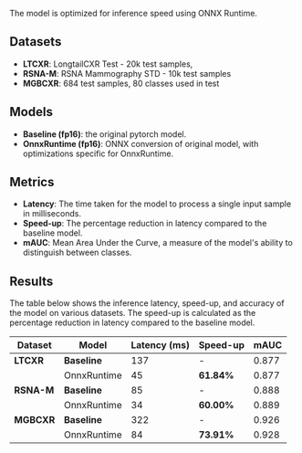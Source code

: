 The model is optimized for inference speed using ONNX Runtime.

## Datasets
- **LTCXR**: LongtailCXR Test - 20k test samples,
- **RSNA-M**: RSNA Mammography STD - 10k test samples
- **MGBCXR**: 684 test samples, 80 classes used in test

## Models
- **Baseline (fp16)**: the original pytorch model.
- **OnnxRuntime (fp16)**: ONNX conversion of original model, with optimizations specific for OnnxRuntime.

## Metrics
- **Latency**: The time taken for the model to process a single input sample in milliseconds.
- **Speed-up**: The percentage reduction in latency compared to the baseline model.
- **mAUC**: Mean Area Under the Curve, a measure of the model's ability to distinguish between classes.

## Results
The table below shows the inference latency, speed-up, and accuracy of the model on various datasets. The speed-up is calculated as the percentage reduction in latency compared to the baseline model.

|**Dataset**        |**Model**        |**Latency** (ms) |**Speed-up** | **mAUC**    |
|-------------------|-----------------|-----------------|-------------|-------------|
| **LTCXR**         | **Baseline**    | 137             |  -          |   0.877     |
|                   | OnnxRuntime     | 45              | **61.84%**  |   0.877     |
| **RSNA-M**        | **Baseline**    | 85              |  -          |   0.888     |
|                   | OnnxRuntime     | 34              | **60.00%**  |   0.889     |
| **MGBCXR**        | **Baseline**    | 322             |  -          |   0.926     |
|                   | OnnxRuntime     | 84              | **73.91%**  |   0.928     |